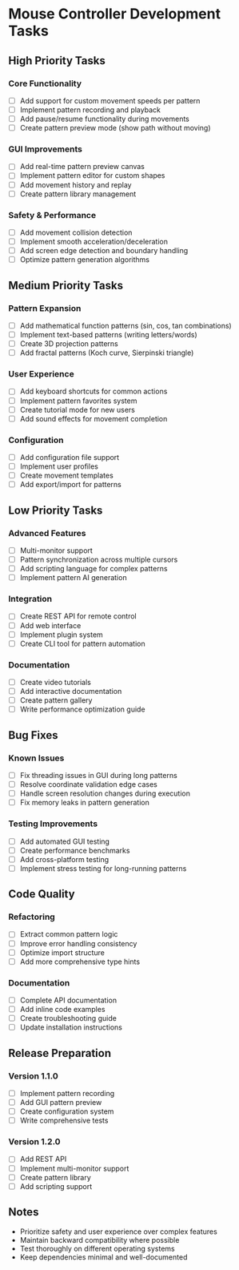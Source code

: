 # Mouse Controller Development Tasks

## High Priority Tasks

### Core Functionality
- [ ] Add support for custom movement speeds per pattern
- [ ] Implement pattern recording and playback
- [ ] Add pause/resume functionality during movements
- [ ] Create pattern preview mode (show path without moving)

### GUI Improvements
- [ ] Add real-time pattern preview canvas
- [ ] Implement pattern editor for custom shapes
- [ ] Add movement history and replay
- [ ] Create pattern library management

### Safety & Performance
- [ ] Add movement collision detection
- [ ] Implement smooth acceleration/deceleration
- [ ] Add screen edge detection and boundary handling
- [ ] Optimize pattern generation algorithms

## Medium Priority Tasks

### Pattern Expansion
- [ ] Add mathematical function patterns (sin, cos, tan combinations)
- [ ] Implement text-based patterns (writing letters/words)
- [ ] Create 3D projection patterns
- [ ] Add fractal patterns (Koch curve, Sierpinski triangle)

### User Experience
- [ ] Add keyboard shortcuts for common actions
- [ ] Implement pattern favorites system
- [ ] Create tutorial mode for new users
- [ ] Add sound effects for movement completion

### Configuration
- [ ] Add configuration file support
- [ ] Implement user profiles
- [ ] Create movement templates
- [ ] Add export/import for patterns

## Low Priority Tasks

### Advanced Features
- [ ] Multi-monitor support
- [ ] Pattern synchronization across multiple cursors
- [ ] Add scripting language for complex patterns
- [ ] Implement pattern AI generation

### Integration
- [ ] Create REST API for remote control
- [ ] Add web interface
- [ ] Implement plugin system
- [ ] Create CLI tool for pattern automation

### Documentation
- [ ] Create video tutorials
- [ ] Add interactive documentation
- [ ] Create pattern gallery
- [ ] Write performance optimization guide

## Bug Fixes

### Known Issues
- [ ] Fix threading issues in GUI during long patterns
- [ ] Resolve coordinate validation edge cases
- [ ] Handle screen resolution changes during execution
- [ ] Fix memory leaks in pattern generation

### Testing Improvements
- [ ] Add automated GUI testing
- [ ] Create performance benchmarks
- [ ] Add cross-platform testing
- [ ] Implement stress testing for long-running patterns

## Code Quality

### Refactoring
- [ ] Extract common pattern logic
- [ ] Improve error handling consistency
- [ ] Optimize import structure
- [ ] Add more comprehensive type hints

### Documentation
- [ ] Complete API documentation
- [ ] Add inline code examples
- [ ] Create troubleshooting guide
- [ ] Update installation instructions

## Release Preparation

### Version 1.1.0
- [ ] Implement pattern recording
- [ ] Add GUI pattern preview
- [ ] Create configuration system
- [ ] Write comprehensive tests

### Version 1.2.0
- [ ] Add REST API
- [ ] Implement multi-monitor support
- [ ] Create pattern library
- [ ] Add scripting support

## Notes

- Prioritize safety and user experience over complex features
- Maintain backward compatibility where possible
- Test thoroughly on different operating systems
- Keep dependencies minimal and well-documented
